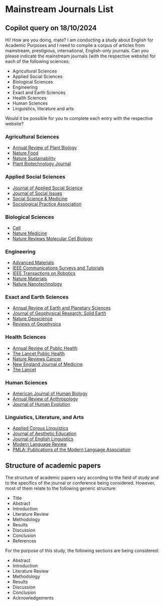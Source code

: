 # Mainstream Journals List

## Copilot query on 18/10/2024
Hi! How are you doing, mate? I am conducting a study about English for Academic Purposes and I need to compile a corpus of articles from mainstream, prestigious, international, English-only journals. Can you please indicate the mainstream journals (with the respective website) for each of the following sciences:
- Agricultural Sciences
- Applied Social Sciences
- Biological Sciences
- Engineering
- Exact and Earth Sciences
- Health Sciences
- Human Sciences
- Linguistics, literature and arts

Would it be possible for you to complete each entry with the respective website?

### Agricultural Sciences
- [Annual Review of Plant Biology](https://www.annualreviews.org/content/journals/arplant)
- [Nature Food](https://www.nature.com/natfood/)
- [Nature Sustainability](https://www.nature.com/natsustain/)
- [Plant Biotechnology Journal](https://onlinelibrary.wiley.com/journal/14677652?msockid=0525cb73d9a76a060b80df20d87e6b4b)

### Applied Social Sciences
- [Journal of Applied Social Science](https://journals.sagepub.com/home/jax)
- [Journal of Social Issues](https://spssi.onlinelibrary.wiley.com/journal/15404560)
- [Social Science & Medicine](https://www.sciencedirect.com/journal/social-science-and-medicine)
- [Sociological Practice Association](https://digitalcommons.wayne.edu/socprac/)

### Biological Sciences
- [Cell](https://www.cell.com/cell/home)
- [Nature Medicine](https://www.nature.com/nm/)
- [Nature Reviews Molecular Cell Biology](https://www.nature.com/nrm/)

### Engineering
- [Advanced Materials](https://onlinelibrary.wiley.com/journal/15214095?msockid=0525cb73d9a76a060b80df20d87e6b4b)
- [IEEE Communications Surveys and Tutorials](https://ieeexplore.ieee.org/document/9621329)
- [IEEE Transactions on Robotics](https://ieeexplore.ieee.org/xpl/RecentIssue.jsp?punumber=8860)
- [Nature Materials](https://www.nature.com/nmat/)
- [Nature Nanotechnology](https://www.nature.com/nnano/)

### Exact and Earth Sciences
- [Annual Review of Earth and Planetary Sciences](https://www.annualreviews.org/content/journals/earth)
- [Journal of Geophysical Research: Solid Earth](https://agupubs.onlinelibrary.wiley.com/journal/21699356)
- [Nature Geoscience](https://www.nature.com/ngeo/)
- [Reviews of Geophysics](https://agupubs.onlinelibrary.wiley.com/journal/19449208)

### Health Sciences
- [Annual Review of Public Health](https://www.annualreviews.org/content/journals/publhealth)
- [The Lancet Public Health](https://www.thelancet.com/journals/lanpub/home)
- [Nature Reviews Cancer](https://www.nature.com/nrc/)
- [New England Journal of Medicine](https://www.nejm.org/)
- [The Lancet](https://www.thelancet.com/journals/lancet/home)

### Human Sciences
- [American Journal of Human Biology](https://onlinelibrary.wiley.com/journal/15206300?msockid=0525cb73d9a76a060b80df20d87e6b4b)
- [Annual Review of Anthropology](https://www.annualreviews.org/content/journals/anthro)
- [Journal of Human Evolution](https://www.sciencedirect.com/journal/journal-of-human-evolution)

### Linguistics, Literature, and Arts
- [Applied Corpus Linguistics](https://www.sciencedirect.com/journal/applied-corpus-linguistics)
- [Journal of Aesthetic Education](https://press-jae.scholasticahq.com/)
- [Journal of English Linguistics](https://journals.sagepub.com/home/eng)
- [Modern Language Review](https://www.mhra.org.uk/journals/MLR)
- [PMLA: Publications of the Modern Language Association](https://www.mla.org/Publications/Journals/PMLA)

## Structure of academic papers
The structure of academic papers vary according to the field of study and to the specifics of the journal or conference being considered. However, most of them relate to the following generic structure:

- Title
- Abstract
- Introduction
- Literature Review
- Methodology
- Results
- Discussion
- Conclusion
- References

For the purpose of this study, the following sections are being considered:

- Abstract
- Introduction
- Literature Review
- Methodology
- Results
- Discussion
- Conclusion
- Acknowledgements
